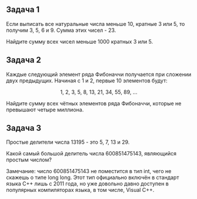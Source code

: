 ## Задача 1
Если выписать все натуральные числа меньше 10, кратные 3 или 5, то получим 3, 5, 6 и 9. Сумма этих чисел - 23.

Найдите сумму всех чисел меньше 1000 кратных 3 или 5.

## Задача 2
Каждые следующий элемент ряда Фибоначчи получается при сложении двух предыдущих. Начиная с 1 и 2, первые 10 элементов будут:

<p align="center">1, 2, 3, 5, 8, 13, 21, 34, 55, 89, ...</p>

Найдите сумму всех чётных элементов ряда Фибоначчи, которые не превышают четыре миллиона.

## Задача 3
Простые делители числа 13195 - это 5, 7, 13 и 29.

Какой самый большой делитель числа 600851475143, являющийся простым числом?

Замечание: число 600851475143 не поместится в тип int, чего не скажешь о типе long long. Этот тип официально включён в стандарт языка C++ лишь с 2011 года, но уже довольно давно доступен в популярных компиляторах языка, в том числе, Visual C++.
